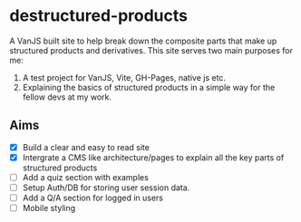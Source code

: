 # destructured-products
A VanJS built site to help break down the composite parts that make up structured products and  derivatives.
This site serves two main purposes for me:
1. A test project for VanJS, Vite, GH-Pages, native js etc.
2. Explaining the basics of structured products in a simple way for the fellow devs at my work.

## Aims
- [x] Build a clear and easy to read site
- [x] Intergrate a CMS like architecture/pages to explain all the key parts of structured products
- [ ] Add a quiz section with examples
- [ ] Setup Auth/DB for storing user session data.
- [ ] Add a Q/A section for logged in users
- [ ] Mobile styling 
